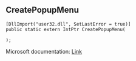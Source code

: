 ## CreatePopupMenu

```
[DllImport("user32.dll", SetLastError = true)]
public static extern IntPtr CreatePopupMenu(
   
);
```

Microsoft documentation: [Link](https://docs.microsoft.com/en-us/windows/win32/api/winuser/nf-winuser-createpopupmenu)
